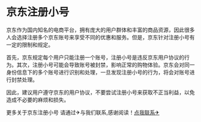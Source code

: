 # 京东注册小号

京东作为国内知名的电商平台，拥有庞大的用户群体和丰富的商品资源，因此很多人会选择注册多个京东账号来享受不同的优惠和服务。但是，京东针对注册小号有一定的限制和规定。

首先，京东规定每个用户只能注册一个账号，注册小号是违反京东用户协议的行为。其次，注册小号可能会导致账号被封禁，影响正常的购物体验。京东会对同一身份信息下的多个账号进行识别和处理，一旦发现注册小号的行为，将会对账号进行封禁处理。

因此，建议用户遵守京东的用户协议，不要尝试注册小号来获取不正当利益，以免造成不必要的麻烦和损失。

更多关于京东注册小号 请通过✈与我们联系,感谢阅读！[点我联系✈](https://news.G208.com)